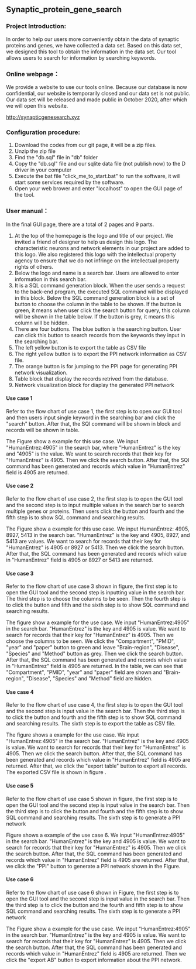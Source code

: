 ## Synaptic_protein_gene_search
### Project Introduction:

In order to help our users more conveniently obtain the data of synaptic proteins and genes, we have collected a data set. Based on this data set, we designed this tool to obtain the information in the data set. Our tool allows users to search for information by searching keywords.



### Online webpage：

We provide a website to use our tools online. Because our database is now confidential, our website is temporarily closed and our data set is not public. Our data set will be released and made public in October 2020, after which we will open this website.

http://synapticgenesearch.xyz



### Configuration procedure:

1. Download the codes from our git page, it will be a zip files.
2. Unzip the zip file
3. Find the "db.sql" file in "db" folder
4. Copy the "db.sql" file and our sqlite data file (not publish now) to the D driver in your computer
5. Execute the bat file "click_me_to_start.bat" to run the software, it will start some services required by the software.
6. Open your web brower and enter "localhost" to open the GUI page of the tool.



### User manual：

In the final GUI page, there are a total of 2 pages and 9 parts. 

1. At the top of the homepage is the logo and title of our project. We invited a friend of designer to help us design this logo. The characteristic neurons and network elements in our project are added to this logo. We also registered this logo with the intellectual property agency to ensure that we do not infringe on the intellectual property rights of others.
2. Below the logo and name is a search bar. Users are allowed to enter information in this search bar.
3. It is a SQL command generation block. When the user sends a request to the back-end program, the executed SQL command will be displayed in this block. Below the SQL command generation block is a set of button to choose the column in the table to be shown. If the button is green, it means when user click the search button for query, this column will be shown in the table below. If the button is grey, it means this column will be hidden. 
4. There are four buttons. The blue button is the searching button. User can click this button to search records from the keywords they input in the searching bar. 
5. The left yellow button is to export the table as CSV file 
6. The right yellow button is to export the PPI network information as CSV file. 
7. The orange button is for jumping to the PPI page for generating PPI network visualization.
8. Table block that display the records retrived from the database.
9. Network visualization block for diaplay the generated PPI network



#### Use case 1

Refer to the flow chart of use case 1, the first step is to open our GUI tool and then users input single keyword in the searching bar and click the "search" button. After that, the SQl command will be shown in block and records will be shown in table.

The Figure show a example for this use case. We input "HumanEntrez:4905" in the search bar, where "HumanEntrez" is the key and "4905" is the value. We want to search records that their key for "HumanEntrez" is 4905. Then we click the search button. After that, the SQl command has been generated and records which value in "HumanEntrez" field is 4905 are returned.



#### Use case 2

Refer to the flow chart of use case 2, the first step is to open the GUI tool and the second step is to input multiple values in the search bar to search multiple genes or proteins. Then users click the button and fourth and the fifth step is to show SQL command and searching results.

The Figure show a example for this use case. We input HumanEntrez: 4905, 8927, 5413 in the search bar. "HumanEntrez" is the key and 4905, 8927, and 5413 are values. We want to search for records that their key for "HumanEntrez" is 4905 or 8927 or 5413. Then we click the search button. After that, the SQL command has been generated and records which value in "HumanEntrez" field is 4905 or 8927 or 5413 are returned.



#### Use case 3

Refer to the flow chart of use case 3 shown in figure, the first step is to open the GUI tool and the second step is inputting value in the search bar. The third step is to choose the columns to be seen.  Then the fourth step is to click the button and fifth and the sixth step is to show SQL command and searching results.

The figure show a example for the use case. We input "HumanEntrez:4905" in the search bar. "HumanEntrez" is the key and 4905 is value. We want to search for records that their key for "HumanEntrez" is 4905. Then we choose the columns to be seen. We click the "Compartment", "PMID", "year" and "paper" button to green and leave "Brain-region", "Disease", "Species" and "Method" button as grey. Then we click the search button. After that, the SQL command has been generated and records which value in "HumanEntrez" field is 4905 are returned. In the table, we can see that "Compartment", "PMID", "year" and "paper" field are shown and "Brain-region", "Disease", "Species" and "Method" field are hidden. 



#### Use case 4

Refer to the flow chart of use case 4, the first step is to open the GUI tool and the second step is input value in the search bar. Then the third step is to click the button and fourth and the fifth step is to show SQL command and searching results. The sixth step is to export the table as CSV file.

The figure shows a example for the use case. We input "HumanEntrez:4905" in the search bar. "HumanEntrez" is the key and 4905 is value. We want to search for records that their key for "HumanEntrez" is 4905. Then we click the search button. After that, the SQL command has been generated and records which value in "HumanEntrez" field is 4905 are returned. After that, we click the "export table" button to export all records. The exported CSV file is shown in figure .



#### Use case 5

Refer to the flow chart of use case 5 shown in figure, the first step is to open the GUI tool and the second step is input value in the search bar. Then the third step is to click the button and fourth and the fifth step is to show SQL command and searching results. The sixth step is to generate a PPI network

Figure shows a example of the use case 6. We input "HumanEntrez:4905" in the search bar. "HumanEntrez" is the key and 4905 is value. We want to search for records that their key for "HumanEntrez" is 4905. Then we click the search button. After that, the SQL command has been generated and records which value in "HumanEntrez" field is 4905 are returned. After that, we click the "PPI" button to generate a PPI network shown in the Figure.



#### Use case 6

Refer to the flow chart of use case 6 shown in Figure, the first step is to open the GUI tool and the second step is input value in the search bar. Then the third step is to click the button and the fourth and fifth step is to show SQL command and searching results. The sixth step is to generate a PPI network

The Figure show a example for the use case. We input "HumanEntrez:4905" in the search bar. "HumanEntrez" is the key and 4905 is value. We want to search for records that their key for "HumanEntrez" is 4905. Then we click the search button. After that, the SQL command has been generated and records which value in "HumanEntrez" field is 4905 are returned. Then we click the "export AB" button to export information about the PPI network.







 
